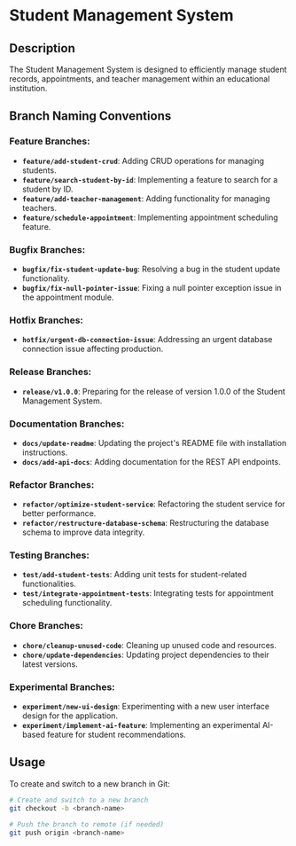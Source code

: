 # Student Management System

## Description

The Student Management System is designed to efficiently manage student records, appointments, and teacher management within an educational institution.

## Branch Naming Conventions

### Feature Branches:

- **`feature/add-student-crud`**: Adding CRUD operations for managing students.
- **`feature/search-student-by-id`**: Implementing a feature to search for a student by ID.
- **`feature/add-teacher-management`**: Adding functionality for managing teachers.
- **`feature/schedule-appointment`**: Implementing appointment scheduling feature.

### Bugfix Branches:

- **`bugfix/fix-student-update-bug`**: Resolving a bug in the student update functionality.
- **`bugfix/fix-null-pointer-issue`**: Fixing a null pointer exception issue in the appointment module.

### Hotfix Branches:

- **`hotfix/urgent-db-connection-issue`**: Addressing an urgent database connection issue affecting production.

### Release Branches:

- **`release/v1.0.0`**: Preparing for the release of version 1.0.0 of the Student Management System.

### Documentation Branches:

- **`docs/update-readme`**: Updating the project's README file with installation instructions.
- **`docs/add-api-docs`**: Adding documentation for the REST API endpoints.

### Refactor Branches:

- **`refactor/optimize-student-service`**: Refactoring the student service for better performance.
- **`refactor/restructure-database-schema`**: Restructuring the database schema to improve data integrity.

### Testing Branches:

- **`test/add-student-tests`**: Adding unit tests for student-related functionalities.
- **`test/integrate-appointment-tests`**: Integrating tests for appointment scheduling functionality.

### Chore Branches:

- **`chore/cleanup-unused-code`**: Cleaning up unused code and resources.
- **`chore/update-dependencies`**: Updating project dependencies to their latest versions.

### Experimental Branches:

- **`experiment/new-ui-design`**: Experimenting with a new user interface design for the application.
- **`experiment/implement-ai-feature`**: Implementing an experimental AI-based feature for student recommendations.

## Usage

To create and switch to a new branch in Git:

```bash
# Create and switch to a new branch
git checkout -b <branch-name>

# Push the branch to remote (if needed)
git push origin <branch-name>
